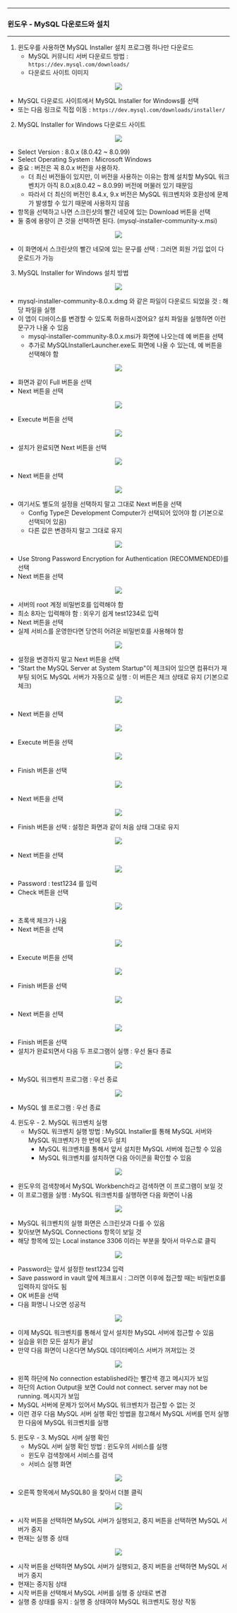 -----
### 윈도우 - MySQL 다운로드와 설치
-----
1. 윈도우를 사용하면 MySQL Installer 설치 프로그램 하나만 다운로드
   - MySQL 커뮤니티 서버 다운로드 방법 : ```https://dev.mysql.com/downloads/```
   - 다운로드 사이트 이미지
<div align="center">
<img src="https://github.com/user-attachments/assets/67a7eca4-8bf4-40e3-8dcc-1acb93ab4ab9">
</div>

  - MySQL 다운로드 사이트에서 MySQL Installer for Windows를 선택
  - 또는 다음 링크로 직접 이동 : ```https://dev.mysql.com/downloads/installer/```

2. MySQL Installer for Windows 다운로드 사이트
<div align="center">
<img src="https://github.com/user-attachments/assets/dd7be216-101f-457b-abd9-6238c1a3dd1e">
</div>

  - Select Version : 8.0.x (8.0.42 ~ 8.0.99)
  - Select Operating System : Microsoft Windows
  - 중요 : 버전은 꼭 8.0.x 버전을 사용하자.
    + 더 최신 버전들이 있지만, 이 버전을 사용하는 이유는 함께 설치할 MySQL 워크벤치가 아직 8.0.x(8.0.42 ~ 8.0.99) 버전에 머물러 있기 때문임
    + 따라서 더 최신의 버전인 8.4.x, 9.x 버전은 MySQL 워크벤치와 호환성에 문제가 발생할 수 있기 때문에 사용하지 않음
  - 항목을 선택하고 나면 스크린샷의 빨간 네모에 있는 Download 버튼을 선택
  - 둘 중에 용량이 큰 것을 선택하면 된다. (mysql-installer-community-x.msi)

<div align="center">
<img src="https://github.com/user-attachments/assets/1d9c6cb1-3d40-4031-9573-9f8fc9adc1e1">
</div>

   - 이 화면에서 스크린샷의 빨간 네모에 있는 문구를 선택 : 그러면 회원 가입 없이 다운로드가 가능

3. MySQL Installer for Windows 설치 방법
<div align="center">
<img src="https://github.com/user-attachments/assets/bf39087e-292f-48f3-8d8a-3a7a5837d5db">
</div>

  - mysql-installer-community-8.0.x.dmg 와 같은 파일이 다운로드 되었을 것 : 해당 파일을 실행
  - 이 앱이 디바이스를 변경할 수 있도록 허용하시겠어요? 설치 파일을 실행하면 이런 문구가 나올 수 있음
    + mysql-installer-community-8.0.x.msi가 화면에 나오는데 예 버튼을 선택
    + 추가로 MySQLInstallerLauncher.exe도 화면에 나올 수 있는데, 예 버튼을 선택해야 함

<div align="center">
<img src="https://github.com/user-attachments/assets/0df81821-96f8-4209-9e76-76cbf52ac8dc">
</div>

   - 화면과 같이 Full 버튼을 선택
   - Next 버튼을 선택

<div align="center">
<img src="https://github.com/user-attachments/assets/65d135ae-07c6-4e73-905c-45ec03b9d3df">
</div>

   - Execute 버튼을 선택

<div align="center">
<img src="https://github.com/user-attachments/assets/db5f94c4-02c3-409d-8aea-d87a1850df98">
</div>

   - 설치가 완료되면 Next 버튼을 선택

<div align="center">
<img src="https://github.com/user-attachments/assets/56c83158-506b-4f51-9da9-260ee9c7640b">
</div>

   - Next 버튼을 선택
     
<div align="center">
<img src="https://github.com/user-attachments/assets/a45edb15-871b-458d-9574-be12cc268edb">
</div>

   - 여기서도 별도의 설정을 선택하지 말고 그대로 Next 버튼을 선택
      + Config Type은 Development Computer가 선택되어 있어야 함 (기본으로 선택되어 있음)
      + 다른 값은 변경하지 말고 그대로 유지

<div align="center">
<img src="https://github.com/user-attachments/assets/cb491424-3a13-475e-a9dd-102d6a582169">
</div>

   - Use Strong Password Encryption for Authentication (RECOMMENDED)를 선택
   - Next 버튼을 선택

<div align="center">
<img src="https://github.com/user-attachments/assets/20ecb91a-af8c-4e1c-a113-f6ae2ff2c629">
</div>

  - 서버의 root 계정 비밀번호를 입력해야 함
  - 최소 8자는 입력해야 함 : 외우기 쉽게 test1234로 입력
  - Next 버튼을 선택
  - 실제 서비스를 운영한다면 당연히 어려운 비밀번호를 사용해야 함

<div align="center">
<img src="https://github.com/user-attachments/assets/0dcd0392-9bf2-4425-926c-0b387390abb2">
</div>

  - 설정을 변경하지 말고 Next 버튼을 선택
  - "Start the MySQL Server at System Startup"이 체크되어 있으면 컴퓨터가 재부팅 되어도 MySQL 서버가 자동으로 실행 : 이 버튼은 체크 상태로 유지 (기본으로 체크)

<div align="center">
<img src="https://github.com/user-attachments/assets/edcb5fad-7147-47cd-97c9-9320735f18d4">
</div>

   - Next 버튼을 선택
     
<div align="center">
<img src="https://github.com/user-attachments/assets/8cf17f98-c133-4383-8746-85d853996de9">
</div>

  - Execute 버튼을 선택
    
<div align="center">
<img src="https://github.com/user-attachments/assets/0a94c3af-fc79-49aa-b6f5-2cc2e9a3a6be">
</div>

  - Finish 버튼을 선택
    
<div align="center">
<img src="https://github.com/user-attachments/assets/4aaf49ee-4e6d-4637-ad9f-a2572b5c4e8a">
</div>

   - Next 버튼을 선택
     
<div align="center">
<img src="https://github.com/user-attachments/assets/b35937f6-2915-41ed-a6d6-c71115027363">
</div>

   - Finish 버튼을 선택 : 설정은 화면과 같이 처음 상태 그대로 유지

<div align="center">
<img src="https://github.com/user-attachments/assets/6e2f2b76-2d53-4394-95b5-f5e1e3f03c5a">
</div>

   - Next 버튼을 선택

<div align="center">
<img src="https://github.com/user-attachments/assets/5d039b84-5f49-417c-8991-c1e90b6ab47a">
</div>

   - Password : test1234 를 입력
   - Check 버튼을 선택

<div align="center">
<img src="https://github.com/user-attachments/assets/7d630360-72fb-4076-92fc-f3d6fb6e9cec">
</div>

  - 초록색 체크가 나옴
  - Next 버튼을 선택

<div align="center">
<img src="https://github.com/user-attachments/assets/73a87bdb-abae-4645-92e9-4cd93dea2c57">
</div>

  - Execute 버튼을 선택
    
<div align="center">
<img src="https://github.com/user-attachments/assets/acc4ae25-4e17-438a-a7d3-c1ebd8066193">
</div>

   - Finish 버튼을 선택

<div align="center">
<img src="https://github.com/user-attachments/assets/ef028ffe-ccc1-46e3-be7d-c16495ddee99">
</div>

   - Next 버튼을 선택

<div align="center">
<img src="https://github.com/user-attachments/assets/690fe08e-b7aa-48be-a2cf-2d4e36baca9d">
</div>

  - Finish 버튼을 선택
  - 설치가 완료되면서 다음 두 프로그램이 실행 : 우선 둘다 종료

<div align="center">
<img src="https://github.com/user-attachments/assets/a0f20918-a083-4926-9c3f-65260b40beea">
</div>

  - MySQL 워크벤치 프로그램 : 우선 종료

<div align="center">
<img src="https://github.com/user-attachments/assets/8931c949-9ac6-470a-b992-66570df34a54">
</div>

  - MySQL 쉘 프로그램 : 우선 종료

4. 윈도우 - 2. MySQL 워크벤치 실행
   - MySQL 워크벤치 실행 방법 : MySQL Installer를 통해 MySQL 서버와 MySQL 워크벤치가 한 번에 모두 설치
      + MySQL 워크벤치를 통해서 앞서 설치한 MySQL 서버에 접근할 수 있음
      + MySQL 워크벤치를 설치하면 다음 아이콘을 확인할 수 있음
<div align="center">
<img src="https://github.com/user-attachments/assets/822468a7-3d9b-4813-a4a7-7348e52cd958">
</div>

   - 윈도우의 검색창에서 MySQL Workbench라고 검색하면 이 프로그램이 보일 것
   - 이 프로그램을 실행 : MySQL 워크벤치를 실행하면 다음 화면이 나옴

<div align="center">
<img src="https://github.com/user-attachments/assets/2d49baed-ad06-4ede-a52f-aacabcb9e072">
</div>

   - MySQL 워크벤치의 실행 화면은 스크린샷과 다를 수 있음
   - 찾아보면 MySQL Connections 항목이 보일 것
   - 해당 항목에 있는 Local instance 3306 이라는 부분을 찾아서 마우스로 클릭

<div align="center">
<img src="https://github.com/user-attachments/assets/d3589690-c543-4ab9-a9f1-30004ec32222">
</div>

   - Password는 앞서 설정한 test1234 입력
   - Save password in vault 앞에 체크표시 : 그러면 이후에 접근할 때는 비밀번호를 입력하지 않아도 됨
   - OK 버튼을 선택
   - 다음 화명니 나오면 성공적

<div align="center">
<img src="https://github.com/user-attachments/assets/52e14cfa-40d4-4b61-bdce-d4e15645e886">
</div>

   - 이제 MySQL 워크벤치를 통해서 앞서 설치한 MySQL 서버에 접근할 수 있음
   - 실습을 위한 모든 설치가 끝남
   - 만약 다음 화면이 나온다면 MySQL 데이터베이스 서버가 꺼져있는 것

<div align="center">
<img src="https://github.com/user-attachments/assets/13836877-4745-49e1-b1e8-4d2edea8a811">
</div>

   - 왼쪽 하단에 No connection established라는 빨간색 경고 메시지가 보임
   - 하단의 Action Output을 보면 Could not connect. server may not be running. 메시지가 보임
   - MySQL 서버에 문제가 있어서 MySQL 워크벤치가 접근할 수 없는 것
   - 이런 경우 다음 MySQL 서버 실행 확인 방법을 참고해서 MySQL 서버를 먼저 실행한 다음에 MySQL 워크벤치를 실행

5. 윈도우 - 3. MySQL 서버 실행 확인
   - MySQL 서버 실행 확인 방법 : 윈도우의 서비스를 실행
   - 윈도우 검색창에서 서비스를 검색
   - 서비스 실행 화면
<div align="center">
<img src="https://github.com/user-attachments/assets/29b0afa9-85f7-4866-b95a-84c7f9553476">
</div>

  - 오른쪽 항목에서 MySQL80 을 찾아서 더블 클릭

<div align="center">
<img src="https://github.com/user-attachments/assets/8a0da117-dd8c-45ab-805f-3edd9db1fb70">
</div>

   - 시작 버튼을 선택하면 MySQL 서버가 실행되고, 중지 버튼을 선택하면 MySQL 서버가 중지
   - 현재는 실행 중 상태

<div align="center">
<img src="https://github.com/user-attachments/assets/07c3797f-592f-4244-bb3c-f61c8df1f7d9">
</div>

  - 시작 버튼을 선택하면 MySQL 서버가 실행되고, 중지 버튼을 선택하면 MySQL 서버가 중지
  - 현재는 중지됨 상태
  - 시작 버튼을 선택해서 MySQL 서버를 실행 중 상태로 변경
  - 실행 중 상태를 유지 : 실행 중 상태여야 MySQL 워크벤치도 정상 작동
